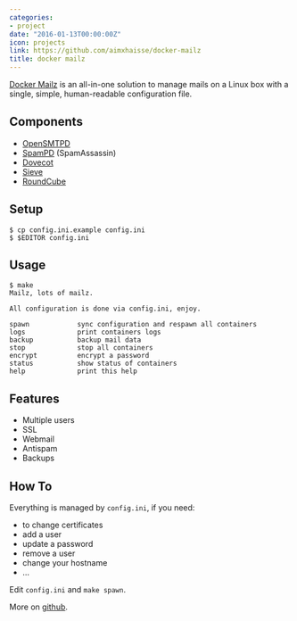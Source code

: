 ```yaml
---
categories:
- project
date: "2016-01-13T00:00:00Z"
icon: projects
link: https://github.com/aimxhaisse/docker-mailz
title: docker mailz
---
```


[Docker Mailz](https://github.com/aimxhaisse/docker-mailz) is an
all-in-one solution to manage mails on a Linux box with a single,
simple, human-readable configuration file.

## Components

* [OpenSMTPD](https://www.opensmtpd.org/)
* [SpamPD](http://spamassassin.apache.org/) (SpamAssassin)
* [Dovecot](http://www.dovecot.org/)
* [Sieve](http://sieve.info/)
* [RoundCube](https://roundcube.net/)

## Setup

    $ cp config.ini.example config.ini
    $ $EDITOR config.ini

## Usage

```
$ make
Mailz, lots of mailz.

All configuration is done via config.ini, enjoy.

spawn            sync configuration and respawn all containers
logs             print containers logs
backup           backup mail data
stop             stop all containers
encrypt          encrypt a password
status           show status of containers
help             print this help
```

## Features

* Multiple users
* SSL
* Webmail
* Antispam
* Backups

## How To

Everything is managed by `config.ini`, if you need:

* to change certificates
* add a user
* update a password
* remove a user
* change your hostname
* …

Edit `config.ini` and `make spawn`.

More on [github](https://github.com/aimxhaisse/docker-mailz).
